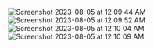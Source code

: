 ![Screenshot 2023-08-05 at 12 09 44 AM](https://github.com/oaacelasu/Web_Content_Management-Systems-project_2/assets/25845886/840652d0-8e2c-4100-b672-8f40458a8a0d)
![Screenshot 2023-08-05 at 12 09 52 AM](https://github.com/oaacelasu/Web_Content_Management-Systems-project_2/assets/25845886/4948aa3d-54f2-461d-9b9a-5fcb50e5f51e)
![Screenshot 2023-08-05 at 12 10 04 AM](https://github.com/oaacelasu/Web_Content_Management-Systems-project_2/assets/25845886/a1fff707-36ad-45e6-a33d-597f226838fe)
![Screenshot 2023-08-05 at 12 10 09 AM](https://github.com/oaacelasu/Web_Content_Management-Systems-project_2/assets/25845886/803a306f-6048-4dd7-b56f-a7102ea5b7ef)
